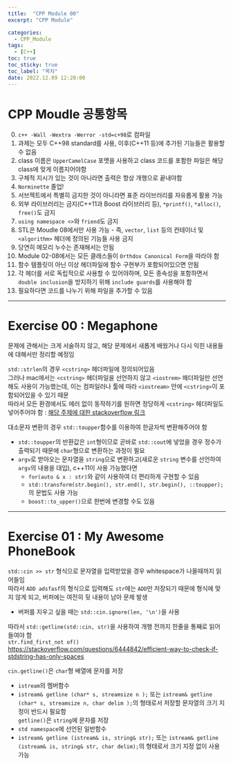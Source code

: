 ```yaml
---
title:  "CPP Module 00"
excerpt: "CPP Module"

categories:
  - CPP_Module
tags:
  - [C++]
toc: true
toc_sticky: true
toc_label: "목차"
date: 2022.12.09 12:20:00
---
```


# CPP Moudle 공통항목

0. `c++ -Wall -Wextra -Werror -std=c+98`로 컴파일
1. 과제는 모두 C++98 standard를 사용, 이후(C++11 등)에 추가된 기능들은 활용할 수 없음    
2. class 이름은 `UpperCamelCase` 포멧을 사용하고 class 코드를 포함한 파일은 해당 class에 맞게 이름지어야함    
3. 구체적 지시가 있는 것이 아니라면 출력은 항상 개행으로 끝내야함    
4. `Norminette` 졸업!    
5. 서브젝트에서 특별히 금지한 것이 아니라면 표준 라이브러리를 자유롭게 활용 가능    
6. 외부 라이브러리는 금지(C++11과 Boost 라이브러리 등), `*printf()`, `*alloc()`, `free()`도 금지    
7. `using namespace <>`와 `friend`도 금지    
8. STL은 Moudle 08에서만 사용 가능 - 즉, `vector`, `list` 등의 컨테이너 및 `<algorithm>` 헤더에 정의된 기능들 사용 금지    
9. 당연히 메모리 누수는 존재해서는 안됨    
10. Module 02-08에서는 모든 클래스들이 `Orthdox Canonical Form`을 따라야 함    
11. 함수 템플릿이 아닌 이상 헤더파일에 함수 구현부가 포함되어있으면 안됨    
12. 각 헤더를 서로 독립적으로 사용할 수 있어야하며, 모든 종속성을 포함하면서 `double inclusion`을 방지하기 위해 `include guards`를 사용해야 함    
13. 필요하다면 코드를 나누기 위해 파일을 추가할 수 있음    

***

# Exercise 00 : Megaphone

문제에 관해서는 크게 서술하지 않고, 해당 문제에서 새롭게 배웠거나 다시 익힌 내용들에 대해서만 정리할 예정임    

`std::strlen`의 경우 `<cstring>` 헤더파일에 정의되어있음    
그러나 mac에서는 `<cstring>` 헤더파일을 선언하지 않고 `<iostrem>` 헤더파일만 선언해도 사용이 가능했는데, 이는 컴파일러나 툴에 따라 `<iostream>` 안에 `<cstring>`이 포함되어있을 수 있기 때문    
따라서 모든 환경에서도 에러 없이 동작하기를 원하면 정당하게 `<cstring>` 헤더파일도 넣어주어야 함 : [해당 주제에 대한 stackoverflow 링크](https://stackoverflow.com/questions/19107845/which-c-header-file-declares-strlen)

대소문자 변환의 경우 `std::toupper`함수를 이용하여 한글자씩 변환해주어야 함    
* `std::toupper`의 반환값은 `int`형이므로 곧바로 `std::cout`에 넣었을 경우 정수가 출력되기 때문에 `char`형으로 변환하는 과정이 필요    
* `argv`로 받아오는 문자열을 `string`으로 변환하고(새로운 `string` 변수를 선언하여 `argv`의 내용을 대입), c++11이 사용 가능했다면
	* `for(auto & x : str)`와 같이 사용하여 더 편리하게 구현할 수 있음    
	* `std::transform(str.begin(), str.end(), str.begin(), ::toupper);`의 문법도 사용 가능
	* `boost::to_upper()`으로 한번에 변경할 수도 있음

***

# Exercise 01 : My Awesome PhoneBook

`std::cin >> str` 형식으로 문자열을 입력받았을 경우 whitespace가 나올때까지 읽어들임    
따라서 `ADD adsfasf`의 형식으로 입력해도 `str`에는 `ADD`만 저장되기 때문에 형식에 맞지 않게 되고, 버퍼에는 여전히 뒷 내용이 남아 문제 발생    
* 버퍼를 지우고 싶을 때는 `std::cin.ignore(len, '\n')`을 사용

따라서 `std::getline(std::cin, str)`을 사용하여 개행 전까지 한줄을 통째로 읽어들여야 함    
`str.find_first_not of()`
https://stackoverflow.com/questions/6444842/efficient-way-to-check-if-stdstring-has-only-spaces



`cin.getline()`은 `char`형 배열에 문자를 저장    
* `istream`의 멤버함수
* `istream& getline (char* s, streamsize n );` 또는 `istream& getline (char* s, streamsize n, char delim );`의 형태로서 저장할 문자열의 크기 지정이 반드시 필요함    
`getline()`은 `string`에 문자를 저장    
* `std namespace`에 선언된 일반함수
* `istream& getline (istream& is, string& str);` 또는 `istream& getline (istream& is, string& str, char delim);`의 형태로서 크기 지정 없이 사용 가능    


